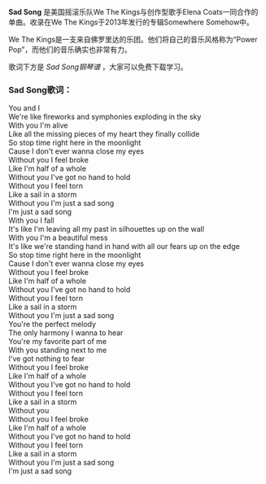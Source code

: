 

**Sad Song** 是美国摇滚乐队We The Kings与创作型歌手Elena Coats一同合作的单曲。收录在We The
Kings于2013年发行的专辑Somewhere Somehow中。

We The Kings是一支来自佛罗里达的乐团。他们将自己的音乐风格称为“Power Pop”，而他们的音乐确实也非常有力。

歌词下方是 _Sad Song钢琴谱_ ，大家可以免费下载学习。

### Sad Song歌词：

You and I  
We're like fireworks and symphonies exploding in the sky  
With you I'm alive  
Like all the missing pieces of my heart they finally collide  
So stop time right here in the moonlight  
Cause I don't ever wanna close my eyes  
Without you I feel broke  
Like I'm half of a whole  
Without you I've got no hand to hold  
Without you I feel torn  
Like a sail in a storm  
Without you I'm just a sad song  
I'm just a sad song  
With you I fall  
It's like I'm leaving all my past in silhouettes up on the wall  
With you I'm a beautiful mess  
It's like we're standing hand in hand with all our fears up on the edge  
So stop time right here in the moonlight  
Cause I don't ever wanna close my eyes  
Without you I feel broke  
Like I'm half of a whole  
Without you I've got no hand to hold  
Without you I feel torn  
Like a sail in a storm  
Without you I'm just a sad song  
You're the perfect melody  
The only harmony I wanna to hear  
You're my favorite part of me  
With you standing next to me  
I've got nothing to fear  
Without you I feel broke  
Like I'm half of a whole  
Without you I've got no hand to hold  
Without you I feel torn  
Like a sail in a storm  
Without you  
Without you I feel broke  
Like I'm half of a whole  
Without you I've got no hand to hold  
Without you I feel torn  
Like a sail in a storm  
Without you I'm just a sad song  
I'm just a sad song

